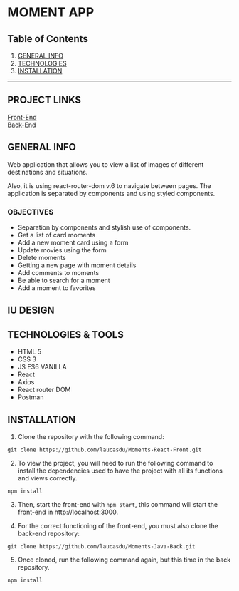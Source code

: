MOMENT APP
============

## Table of Contents
1. [GENERAL INFO](#GENERAL-INFO)
2. [TECHNOLOGIES](#TECHNOLOGIES)
3. [INSTALLATION](#INSTALLATION_)

***

## PROJECT LINKS

[Front-End](https://github.com/laucasdu/Moments-React-Front.git)</br>
[Back-End](https://github.com/laucasdu/Moments-Java-Back.git)

## GENERAL INFO

Web application that allows you to view a list of images of different destinations and situations.

Also, it is using react-router-dom v.6 to navigate between pages. The application is separated by components and using styled components.

### OBJECTIVES

- Separation by components and stylish use of components.
- Get a list of card moments
- Add a new moment card using a form
- Update movies using the form
- Delete moments
- Getting a new page with moment details
- Add comments to moments
- Be able to search for a moment 
- Add a moment to favorites

## IU DESIGN


## TECHNOLOGIES & TOOLS
- HTML 5
- CSS 3
- JS ES6 VANILLA
- React
- Axios
- React router DOM 
- Postman

## INSTALLATION

1. Clone the repository with the following command:  
```
git clone https://github.com/laucasdu/Moments-React-Front.git
```

2. To view the project, you will need to run the following command to install the dependencies used to have the project with all its functions and views correctly.

```
npm install
```

3. Then, start the front-end with `npm start`, this command will start the front-end in http://localhost:3000.

4. For the correct functioning of the front-end, you must also clone the back-end repository:
```
git clone https://github.com/laucasdu/Moments-Java-Back.git
```

5. Once cloned, run the following command again, but this time in the back repository.

```
npm install
```

